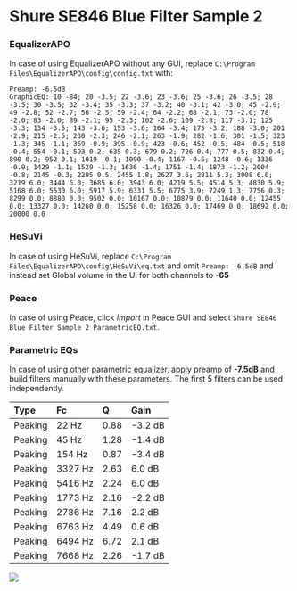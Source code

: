 # Shure SE846 Blue Filter Sample 2

### EqualizerAPO
In case of using EqualizerAPO without any GUI, replace `C:\Program Files\EqualizerAPO\config\config.txt`
with:
```
Preamp: -6.5dB
GraphicEQ: 10 -84; 20 -3.5; 22 -3.6; 23 -3.6; 25 -3.6; 26 -3.5; 28 -3.5; 30 -3.5; 32 -3.4; 35 -3.3; 37 -3.2; 40 -3.1; 42 -3.0; 45 -2.9; 49 -2.8; 52 -2.7; 56 -2.5; 59 -2.4; 64 -2.2; 68 -2.1; 73 -2.0; 78 -2.0; 83 -2.0; 89 -2.1; 95 -2.3; 102 -2.6; 109 -2.8; 117 -3.1; 125 -3.3; 134 -3.5; 143 -3.6; 153 -3.6; 164 -3.4; 175 -3.2; 188 -3.0; 201 -2.9; 215 -2.5; 230 -2.3; 246 -2.1; 263 -1.9; 282 -1.6; 301 -1.5; 323 -1.3; 345 -1.1; 369 -0.9; 395 -0.9; 423 -0.6; 452 -0.5; 484 -0.5; 518 -0.4; 554 -0.1; 593 0.2; 635 0.3; 679 0.2; 726 0.4; 777 0.5; 832 0.4; 890 0.2; 952 0.1; 1019 -0.1; 1090 -0.4; 1167 -0.5; 1248 -0.6; 1336 -0.9; 1429 -1.1; 1529 -1.3; 1636 -1.4; 1751 -1.4; 1873 -1.2; 2004 -0.8; 2145 -0.3; 2295 0.5; 2455 1.8; 2627 3.6; 2811 5.3; 3008 6.0; 3219 6.0; 3444 6.0; 3685 6.0; 3943 6.0; 4219 5.5; 4514 5.3; 4830 5.9; 5168 6.0; 5530 6.0; 5917 5.9; 6331 5.5; 6775 3.9; 7249 1.3; 7756 0.3; 8299 0.0; 8880 0.0; 9502 0.0; 10167 0.0; 10879 0.0; 11640 0.0; 12455 0.0; 13327 0.0; 14260 0.0; 15258 0.0; 16326 0.0; 17469 0.0; 18692 0.0; 20000 0.0
```

### HeSuVi
In case of using HeSuVi, replace `C:\Program Files\EqualizerAPO\config\HeSuVi\eq.txt` and omit `Preamp:
-6.5dB` and instead set Global volume in the UI for both channels to **-65**

### Peace
In case of using Peace, click *Import* in Peace GUI and select `Shure SE846 Blue Filter Sample 2 ParametricEQ.txt`.

### Parametric EQs
In case of using other parametric equalizer, apply preamp of **-7.5dB** and build filters manually with
these parameters. The first 5 filters can be used independently.

| Type    | Fc      |    Q | Gain    |
|:--------|:--------|:-----|:--------|
| Peaking | 22 Hz   | 0.88 | -3.2 dB |
| Peaking | 45 Hz   | 1.28 | -1.4 dB |
| Peaking | 154 Hz  | 0.87 | -3.4 dB |
| Peaking | 3327 Hz | 2.63 | 6.0 dB  |
| Peaking | 5416 Hz | 2.24 | 6.0 dB  |
| Peaking | 1773 Hz | 2.16 | -2.2 dB |
| Peaking | 2786 Hz | 7.16 | 2.2 dB  |
| Peaking | 6763 Hz | 4.49 | 0.6 dB  |
| Peaking | 6494 Hz | 6.72 | 2.1 dB  |
| Peaking | 7668 Hz | 2.26 | -1.7 dB |

![](https://raw.githubusercontent.com/jaakkopasanen/AutoEq/master/results/innerfidelity/sbaf-serious/Shure%20SE846%20Blue%20Filter%20Sample%202/Shure%20SE846%20Blue%20Filter%20Sample%202.png)